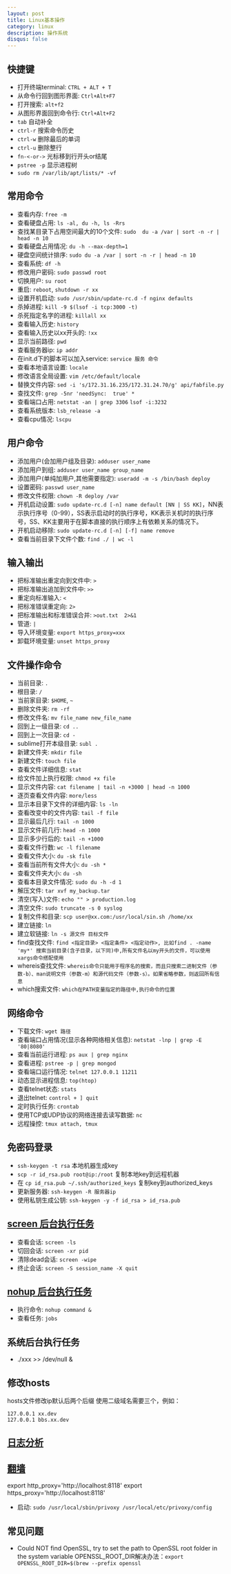 ```yaml
---
layout: post
title: Linux基本操作
category: linux
description: 操作系统
disqus: false
---
```


## 快捷键
* 打开终端terminal: `CTRL + ALT + T`
* 从命令行回到图形界面: `Ctrl+Alt+F7`
* 打开搜索: `alt+f2`
* 从图形界面回到命令行: `Ctrl+Alt+F2`
* `tab` 自动补全
* `ctrl-r` 搜索命令历史
* `ctrl-w` 删除最后的单词
* `ctrl-u` 删除整行
* `fn-<-or->` 光标移到行开头or结尾
* `pstree -p` 显示进程树
* `sudo rm /var/lib/apt/lists/* -vf`


## 常用命令
* 查看内存: `free -m`
* 查看硬盘占用: `ls -al, du -h, ls -Rrs`
* 查找某目录下占用空间最大的10个文件: `sudo  du -a /var | sort -n -r | head -n 10`
* 查看硬盘占用情况: `du -h --max-depth=1`
* 硬盘空间统计排序: `sudo du -a /var | sort -n -r | head -n 10`
* 查看系统:  `df -h`
* 修改用户密码: `sudo passwd root`
* 切换用户: `su root`
* 重启:  `reboot`, `shutdown -r xx`
* 设置开机启动:  `sudo /usr/sbin/update-rc.d -f nginx defaults`
* 杀掉进程:  `kill -9 $(lsof -i tcp:3000 -t)`
* 杀死指定名字的进程:  `killall xx`
* 查看输入历史:  `history`
* 查看输入历史以xx开头的:  `!xx`
* 显示当前路径:  `pwd`
* 查看服务器ip:  `ip addr`
* 在init.d下的脚本可以加入service:  `service 服务 命令`
* 查看本地语言设置:  `locale`
* 修改语言全局设置:  `vim /etc/default/locale`
* 替换文件内容: `sed -i 's/172.31.16.235/172.31.24.70/g' api/fabfile.py`
* 查找文件:  `grep -5nr 'needSync:  true' *`
* 查看端口占用: `netstat -an | grep 3306`  `lsof -i:3232`
* 查看系统版本: `lsb_release -a`
* 查看cpu情况: `lscpu`


## 用户命令
* 添加用户(会加用户组及目录):  `adduser user_name`
* 添加用户到组:  `adduser user_name group_name`
* 添加用户(单纯加用户,其他需要指定):  `useradd -m -s /bin/bash deploy`
* 设置密码:  `passwd user_name`
* 修改文件权限:  `chown -R deploy /var`
* 开机启动设置:  `sudo update-rc.d [-n] name default [NN | SS KK]`，NN表示执行序号（0-99），SS表示启动时的执行序号，KK表示关机时的执行序号，SS、KK主要用于在脚本直接的执行顺序上有依赖关系的情况下。
* 开机启动移除:  `sudo update-rc.d [-n] [-f] name remove`
* 查看当前目录下文件个数:  `find ./ | wc -l`


## 输入输出
* 把标准输出重定向到文件中:  `>`     
* 把标准输出追加到文件中:  `>>`   
* 重定向标准输入:  `<`     
* 把标准错误重定向:  `2>`
* 把标准输出和标准错误合并:  `>out.txt  2>&1`    
* 管道:  `|`
* 导入环境变量:  `export https_proxy=xxx`
* 卸载环境变量:  `unset https_proxy`


## 文件操作命令
* 当前目录:  `.`
* 根目录:  `/`
* 当前家目录:  `$HOME`, `~`
* 删除文件夹: `rm -rf`
* 修改文件名: `mv file_name new_file_name`
* 回到上一级目录: `cd ..`   
* 回到上一次目录: `cd -` 
* sublime打开本级目录: `subl .`
* 新建文件夹: `mkdir file`
* 新建文件: `touch file`
* 查看文件详细信息:  `stat`
* 给文件加上执行权限: `chmod +x file`
* 显示文件内容: `cat filename | tail -n +3000 | head -n 1000`
* 逐页查看文件内容:  `more/less`
* 显示本目录下文件的详细内容:  `ls -ln`
* 查看改变中的文件内容: `tail -f file`
* 显示最后几行: `tail -n 1000`
* 显示文件前几行: `head -n 1000`
* 显示多少行后的: `tail -n +1000`
* 查看文件行数: `wc -l filename`
* 查看文件大小:  `du -sk file`
* 查看当前所有文件大小:  `du -sh *`
* 查看文件夹大小:  `du -sh`
* 查看本目录文件情况:  `sudo du -h -d 1`
* 解压文件:  `tar xvf my_backup.tar`
* 清空(写入)文件:  `echo "" > production.log`
* 清空文件:  `sudo truncate -s 0 syslog`
* 复制文件和目录:  `scp user@xx.com:/usr/local/sin.sh /home/xx`
* 建立链接:  `ln`
* 建立软链接:  `ln -s 源文件 目标文件`
* find查找文件:  `find <指定目录> <指定条件> <指定动作>, 比如find . -name 'my*' 搜索当前目录(含子目录，以下同)中,所有文件名以my开头的文件，可以使用xargs命令搭配使用`
* whereis查找文件:  `whereis命令只能用于程序名的搜索，而且只搜索二进制文件（参数-b）、man说明文件（参数-m）和源代码文件（参数-s）。如果省略参数，则返回所有信息`
* which搜索文件:  `which在PATH变量指定的路径中,执行命令的位置`


## 网络命令
* 下载文件:  `wget 路径`
* 查看端口占用情况(显示各种网络相关信息): `netstat -lnp | grep -E '80|8080' `
* 查看当前运行进程: `ps aux | grep nginx`
* 查看进程: `pstree -p | grep mongod`
* 查看端口运行情况:  `telnet 127.0.0.1 11211`
* 动态显示进程信息: `top(htop)`
* 查看telnet状态:  `stats`
* 退出telnet:  `control + ] quit `
* 定时执行任务:  `crontab`
* 使用TCP或UDP协议的网络连接去读写数据:  `nc`
* 远程操控: `tmux attach, tmux`


## 免密码登录
* `ssh-keygen -t rsa` 本地机器生成key
* `scp -r id_rsa.pub root@ip:/root` 复制本地key到远程机器
* 在 `cp id_rsa.pub ~/.ssh/authorized_keys` 复制key到authorized_keys
* 更新服务器: `ssh-keygen -R 服务器ip`
* 使用私钥生成公钥: `ssh-keygen -y -f id_rsa > id_rsa.pub`


## [screen 后台执行任务](http://www.ibm.com/developerworks/cn/linux/l-cn-screen/)
* 查看会话: `screen -ls`
* 切回会话: `screen -xr pid`
* 清除dead会话: `screen -wipe`
* 终止会话: `screen -S session_name -X quit`


## [nohup 后台执行任务](https://www.ibm.com/developerworks/cn/linux/l-cn-nohup/)
* 执行命令: `nohup command &`
* 查看任务: `jobs`


## 系统后台执行任务
* ./xxx >> /dev/null &


## 修改hosts
hosts文件修改ip默认后两个后缀
使用二级域名需要三个，例如：

```
127.0.0.1 xx.dev
127.0.0.1 bbs.xx.dev
```

## [日志分析](http://mp.weixin.qq.com/s?__biz=MjM5NjQ4MjYwMQ==&mid=208938558&idx=1&sn=6d4cc42064a0cfae19a4beb7693b8a6f&scene=0#rd)


## [翻墙](http://www.cashqian.net/blog/001486989831982332565298e4942a2bb8f56b08f9d2475000)   
export http_proxy='http://localhost:8118'
export https_proxy='http://localhost:8118'
* 启动:  `sudo /usr/local/sbin/privoxy /usr/local/etc/privoxy/config`


## 常见问题
* Could NOT find OpenSSL, try to set the path to OpenSSL root folder in the system variable OPENSSL_ROOT_DIR解决办法：`export OPENSSL_ROOT_DIR=$(brew --prefix openssl`





